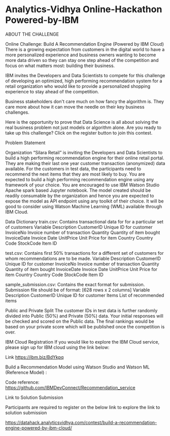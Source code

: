 # Analytics-Vidhya Online-Hackathon Powered-by-IBM

ABOUT THE CHALLENGE

Online Challenge: Build A Recommendation Engine (Powered by IBM Cloud)
There is a growing expectation from customers in the digital world to have a more personalized experience and business owners wanting to become more data driven so they can stay one step ahead of the competition and focus on what matters most: building their business.
 
IBM invites the Developers and Data Scientists to compete for this challenge of developing an optimized, high performing recommendation system for a retail organization who would like to provide a personalized shopping experience to stay ahead of the competition.
 
Business stakeholders don't care much on how fancy the algorithm is. They care more about how it can move the needle on their key business challenges.
 
Here is the opportunity to prove that Data Science is all about solving the real business problem not just models or algorithm alone. Are you ready to take up this challenge? Click on the register button to join this contest.



Problem Statement


Organization “Silara Retail”  is inviting the Developers and Data Scientists to build a high performing recommendation engine for their online retail portal.
They are making their last one year customer transaction (anonymized) data available. For the customers in test data, the participants need to recommend the next items that they are most likely to buy.
You are expected to build a high performing recommendation engine using any framework of your choice. You are encouraged to use IBM Watson Studio Apache spark based Jupyter notebook.
The model created should be readily consumable by the organization and hence you are expected to expose the model as API endpoint using any toolkit of their choice. It will be good to consider using Watson Machine Learning (WML) available through IBM Cloud.
 

Data Dictionary
train.csv: Contains transactional data for for a particular set of customers 
Variable	Description
CustomerID	Unique ID for customer
InvoiceNo	Invoice number of transaction
Quantity	Quantity of item bought
InvoiceDate	Invoice Date
UnitPrice	Unit Price for item
Country	Country Code
StockCode	Item ID
 
 
test.csv: Contains first 50% transactions for a different set of customers for whom recommendations are to be made. 
Variable	Description
CustomerID	Unique ID for customer
InvoiceNo	Invoice number of transaction
Quantity	Quantity of item bought
InvoiceDate	Invoice Date
UnitPrice	Unit Price for item
Country	Country Code
StockCode	Item ID
 
sample_submission.csv: Contains the exact format for submission. Submission file should be of format: [628 rows x 2 columns]
Variable	Description
CustomerID	Unique ID for customer
Items	List of recommended items
 
Public and Private Split
The customer IDs in test data is further randomly divided into Public (50%) and Private (50%) data.
Your initial responses will be checked and scored on the Public data. The final rankings would be based on your private score which will be published once the competition is over.

IBM Cloud Registration
If you would like to explore the IBM Cloud service, please sign up for IBM cloud using the link below:
 
Link https://ibm.biz/BdYkpq
 
Build a Recommendation Model using Watson Studio and Watson ML (Reference Model) :
 
Code reference: https://github.com/IBMDevConnect/Recommendation_service



Link to Solution Submission

Participants are required to register on the below link to explore the link to solution submission

https://datahack.analyticsvidhya.com/contest/build-a-recommendation-engine-powered-by-ibm-cloud/


